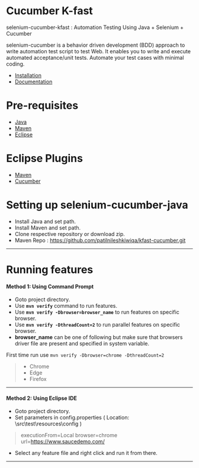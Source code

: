 # Cucumber K-fast 

selenium-cucumber-kfast : Automation Testing Using Java + Selenium + Cucumber

selenium-cucumber is a behavior driven development (BDD) approach to write automation test script to test Web. It enables you to write and execute automated acceptance/unit tests. Automate your test cases with minimal coding.

- [Installation]
- [Documentation]

# Pre-requisites
- [Java](https://java.com/en/download/manual.jsp)
- [Maven](https://maven.apache.org/download.cgi)
- [Eclipse](https://eclipse.org/downloads)

# Eclipse Plugins
 - [Maven](http://download.eclipse.org/technology/m2e/releases/1.4)
 - [Cucumber](http://cucumber.github.io/cucumber-eclipse/update-site/)

# Setting up selenium-cucumber-java
- Install Java and set path.
- Install Maven and set path.
- Clone respective repository or download zip.
 - Maven Repo : https://github.com/patilnileshkiwiqa/kfast-cucumber.git


------------


# Running features

#### Method 1: Using Command Prompt

- Goto project directory.
- Use **`mvn verify`** command to run features.
- Use **`mvn verify -Dbrowser=browser_name`**  to run features on specific browser.
- Use **`mvn verify -DthreadCount=2`**  to run parallel features on specific browser.
- **browser_name** can be one of following but make sure that browsers driver file are present and specified in system variable.

First time run use `mvn verify -Dbrowser=chrome -DthreadCount=2`

> - Chrome
> - Edge
> - Firefox


------------




#### Method 2: Using Eclipse IDE
- Goto project directory.
- Set parameters in config.properties ( Location: \src\test\resources\config )
> executionFrom=Local
browser=chrome
url=https://www.saucedemo.com/

- Select any feature file and right click and run it from there.


------------




   [Installation]: <https://cucumber.io/docs/installation/java/>
   [Documentation]: <https://cucumber.io/docs/cucumber/>